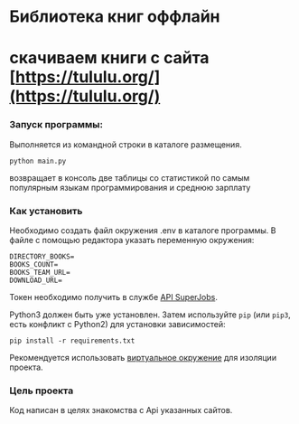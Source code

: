# Библиотека книг оффлайн
# скачиваем книги с сайта  [https://tululu.org/](https://tululu.org/)

### Запуск программы:
Выполняется из командной строки в каталоге размещения.
```
python main.py
```
возвращает в консоль две таблицы 
со статистикой по самым популярным языкам программирования и среднюю зарплату


### Как установить
Необходимо создать файл окружения .env в каталоге программы.
В файле с помощью редактора указать переменную окружения: 
```
DIRECTORY_BOOKS=
BOOKS_COUNT=
BOOKS_TEAM_URL=
DOWNLOAD_URL=
```
Токен необходимо получить в службе [API SuperJobs](https://api.superjob.ru/).

Python3 должен быть уже установлен. Затем используйте `pip` (или `pip3`, есть конфликт с Python2) для установки зависимостей:
```
pip install -r requirements.txt
```
Рекомендуется использовать [виртуальное окружение](https://docs.python.org/3/library/venv.html) для изоляции проекта. 

### Цель проекта
Код написан в целях знакомства с Api указанных сайтов.
